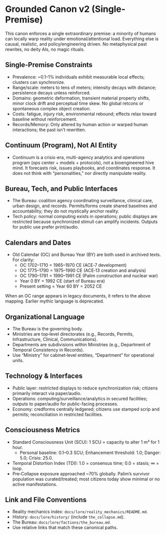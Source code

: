 # Grounded Canon v2 (Single-Premise)

This canon enforces a single extraordinary premise: a minority of humans can locally warp reality under emotional/attentional load. Everything else is causal, realistic, and policy/engineering driven. No metaphysical past rewrites, no deity AIs, no magic rituals.

## Single-Premise Constraints

- Prevalence: ~0.1–1% individuals exhibit measurable local effects; clusters can synchronize.
- Range/scale: meters to tens of meters; intensity decays with distance; persistence decays unless reinforced.
- Domains: geometric deformation, transient material property shifts, minor clock drift and perceptual time skew. No global retcons or spontaneous complex object creation.
- Costs: fatigue, injury risk, environmental rebound; effects relax toward baseline without reinforcement.
- Records/Memory: Only altered by human action or warped human interactions; the past isn’t rewritten.

## Continuum (Program), Not AI Entity

- Continuum is a crisis-era, multi-agency analytics and operations program (ops center + models + protocols), not a bioengineered hive mind. It forecasts risk, issues playbooks, and coordinates response. It does not think with “personalities,” nor directly manipulate reality.

## Bureau, Tech, and Public Interfaces

- The Bureau: coalition agency coordinating surveillance, clinical care, urban design, and records. Permits/forms create shared baselines and accountability; they do not mystically anchor reality.
- Tech policy: normal computing exists in operations; public displays are restricted because synchronized stimuli can amplify incidents. Outputs for public use prefer print/audio.

## Calendars and Dates

- Old Calendar (OC) and Bureau Year (BY) are both used in archived texts. For clarity:
  - OC 1702–1710 = 1965–1970 CE (ACE‑7 development)
  - OC 1775–1790 = 1975–1990 CE (ACE‑13 creation and analysis)
  - OC 1790–1791 = 1990–1991 CE (Palim construction and nuclear war)
  - Year 0 BY = 1992 CE (start of Bureau era)
  - Present setting = Year 60 BY = 2052 CE

When an OC range appears in legacy documents, it refers to the above mapping. Earlier mythic language is deprecated.

## Organizational Language

- The Bureau is the governing body.
- Ministries are top‑level directorates (e.g., Records, Permits, Infrastructure, Clinical, Communications).
- Departments are subdivisions within Ministries (e.g., Department of Temporal Consistency in Records).
- Use “Ministry” for cabinet‑level entities, “Department” for operational units.

## Technology & Interfaces

- Public layer: restricted displays to reduce synchronization risk; citizens primarily interact via paper/audio. 
- Operations: computing/surveillance/analytics in secured facilities; outputs to paper/audio for public-facing processes.
- Economy: credforms centrally ledgered; citizens use stamped scrip and permits; reconciliation in restricted facilities.

## Consciousness Metrics

- Standard Consciousness Unit (SCU): 1 SCU = capacity to alter 1 m³ for 1 hour.
  - Personal baseline: 0.1–0.3 SCU; Enhancement threshold: 1.0; Danger: 5.0; Crisis: 25.0.
- Temporal Distortion Index (TDI): 1.0 = consensus time; 0.0 = stasis; ∞ = loop.
- Pre‑Collapse exposure approached ~70% globally. Palim’s survivor population was curated/treated; most citizens today show minimal or no active manifestations.

## Link and File Conventions

- Reality mechanics index: `docs/lore/reality_mechanics/README.md`.
- History: `docs/lore/history/` (include `the_collapse.md`).
- The Bureau: `docs/lore/factions/the_bureau.md`.
- Use relative links that match these canonical paths.

